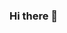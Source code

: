 ### Hi there 👋

<!--
**bobbygondola/bobbygondola** is a ✨ _special_ ✨ repository because its `README.md` (this file) appears on your GitHub profile.
Read About Me, A Full Stack Dev 
- 👋 Originally from Morris county, New Jersey. Moved down to Charlotte NC for some great opportunites.
- 💬 Began coding in 2019, quickly fell in love and had a burning desire to create amazing web applications to expand the technologies we use.
- 🔭 Innovation is always on my mind, Paypal started as a 'super-bank' but the consumers of the service had a different idea, they just loved the ability to email money!
- ⚡ I aspire to come across the next innovative stepping stone in this world, and aspire to work with a company to help!
-->
